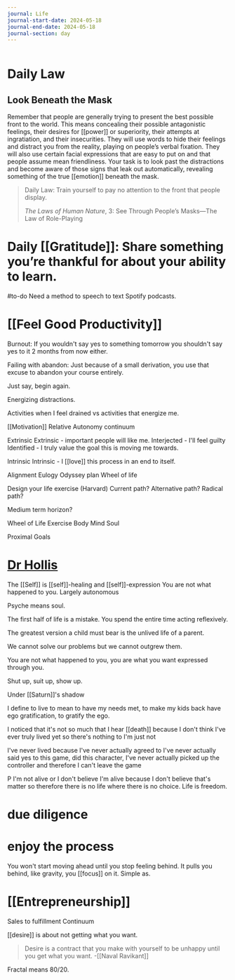 ```yaml
---
journal: Life
journal-start-date: 2024-05-18
journal-end-date: 2024-05-18
journal-section: day
---
```


```calendar-nav
```

# Daily Law
## Look Beneath the Mask

Remember that people are generally trying to present the best possible front to the world. This means concealing their possible antagonistic feelings, their desires for [[power]] or superiority, their attempts at ingratiation, and their insecurities. They will use words to hide their feelings and distract you from the reality, playing on people’s verbal fixation. They will also use certain facial expressions that are easy to put on and that people assume mean friendliness. Your task is to look past the distractions and become aware of those signs that leak out automatically, revealing something of the true [[emotion]] beneath the mask.

> Daily Law: Train yourself to pay no attention to the front that people display.
> 
> _The Laws of Human Nature_, 3: See Through People’s Masks—The Law of Role-Playing

# Daily [[Gratitude]]: Share something you’re thankful for about your ability to learn.


#to-do  Need a method to speech to text Spotify podcasts.




# [[Feel Good Productivity]]

Burnout:
If you wouldn't say yes to something tomorrow you shouldn't say yes to it 2 months from now either. 

Failing with abandon: 
Just because of a small derivation, you use that excuse to abandon your course entirely. 

Just say, begin again.

Energizing distractions. 

Activities when I feel drained vs activities that energize me.

[[Motivation]] 
Relative Autonomy continuum

Extrinsic
Extrinsic - important people will like me.
Interjected - I'll feel guilty
Identified - I truly value the goal this is moving me towards.

Intrinsic
Intrinsic - I [[love]] this process in an end to itself.

Alignment
Eulogy
Odyssey plan
Wheel of life

Design your life exercise (Harvard)
Current path?
Alternative path?
Radical path?

Medium term horizon?

Wheel of Life Exercise
Body
Mind
Soul

Proximal Goals

# [Dr Hollis](https://youtu.be/SyWC8ZFVxGo)
The [[Self]] 
is [[self]]-healing and [[self]]-expression 
You are not what happened to you.
Largely autonomous

Psyche means soul.

The first half of life is a mistake. You spend the entire time acting reflexively. 

The greatest version a child must bear is the unlived life of a parent.

We cannot solve our problems but we cannot outgrew them.

You are not what happened to you, you are what you want expressed through you. 

Shut up, suit up, show up. 

Under [[Saturn]]'s shadow 

I define to live to mean to have my needs met, to make my kids back have ego gratification, to gratify the ego. 

I noticed that it's not so much that I hear [[death]] because I don't think I've ever truly lived yet so there's nothing to I'm just not 

I've never lived because I've never actually agreed to I've never actually said yes to this game, did this character, I've never actually picked up the controller and therefore I can't leave the game 


P I'm not alive or I don't believe I'm alive because I don't believe that's matter so therefore there is no life where there is no choice. Life is freedom. 


# due diligence 

# enjoy the process

You won't start moving ahead until you stop feeling behind. It pulls you behind, like gravity, you [[focus]] on it. Simple as.

# [[Entrepreneurship]]
Sales to fulfillment Continuum 

[[desire]] is about not getting what you want.

> Desire is a contract that you make with yourself to be unhappy until you get what you want. -[[Naval Ravikant]]

Fractal means 80/20.
